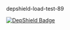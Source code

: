 depshield-load-test-89

[![DepShield Badge](https://cpeters2.dev.depshield.sonatype.org/badges/depshield-load-cpeters2d/depshield-load-test-89/depshield.svg)](https://sonatype.github.io/depshield-github-pages)
